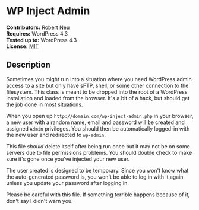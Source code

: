 # WP Inject Admin

__Contributors:__ [Robert Neu](https://github.com/robneu)  
__Requires:__ WordPress 4.3  
__Tested up to:__ WordPress 4.3  
__License:__ [MIT](http://wpsitecare.mit-license.org/)  

## Description ##

Sometimes you might run into a situation where you need WordPress admin access to a site but only have sFTP, shell, or some other connection to the filesystem. This class is meant to be dropped into the root of a WordPress installation and loaded from the browser. It's a bit of a hack, but should get the job done in most situations.

When you open up `http://domain.com/wp-inject-admin.php` in your browser, a new user with a random name, email and password will be created and assigned `Admin` privileges. You should then be automatically logged-in with the new user and redirected to `wp-admin`.

This file *should* delete itself after being run once but it may not be on some servers due to file permissions problems. You should double check to make sure it's gone once you've injected your new user.

The user created is designed to be temporary. Since you won't know what the auto-generated password is, you won't be able to log in with it again unless you update your password after logging in.

Please be careful with this file. If something terrible happens because of it, don't say I didn't warn you.
